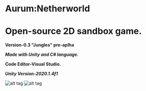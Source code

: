 # Aurum:Netherworld

# Open-source 2D sandbox game.
 
 **Version-0.3 "Jungles" pre-aplha**
 
 ***Made with Unity and C# language.***
 
 **Code Editor-Visual Studio.**
 
***Unity Version-2020.1.4f1***
 
 ![alt tag](https://sun9-64.userapi.com/cp6YUV-Q4AGp1zbZxs2Ac3s7pJXcWdmy1bGBiA/AmONbSVNJsw.jpg "Main menu")​
 ![alt tag](https://sun9-23.userapi.com/impf/g_vU-Tu7l3mPf3FV_KPe4pAT2xJRI9Ce40HU0A/JhuARDUtOqg.jpg?size=1280x630&quality=96&sign=088513914f970717acb57bd918366c9c "Screenshot")​
